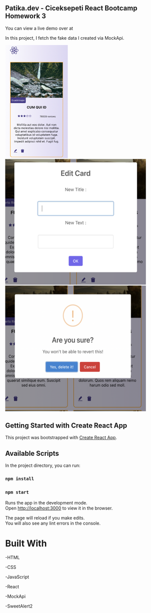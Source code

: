 ## Patika.dev - Ciceksepeti React Bootcamp Homework 3

You can view a live demo over at 

In this project, I fetch the fake data I created via MockApi.

<img src="public/images/homepage.png" alt="homepage" width="200"/>
<img src="public/images/editCard.png" alt="edit" width="450" height="400"/>
<img src="public/images/deleteCard.png" alt="delete" width="450" height="400"/>



## Getting Started with Create React App

This project was bootstrapped with [Create React App](https://github.com/facebook/create-react-app).

## Available Scripts

In the project directory, you can run:

### `npm install`

### `npm start`

Runs the app in the development mode.\
Open [http://localhost:3000](http://localhost:3000) to view it in the browser.

The page will reload if you make edits.\
You will also see any lint errors in the console.
# Built With

-HTML

-CSS

-JavaScript

-React

-MockApi

-SweetAlert2
